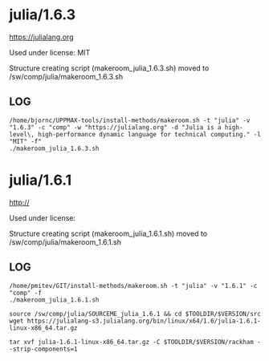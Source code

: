 julia/1.6.3
========================

<https://julialang.org>

Used under license:
MIT


Structure creating script (makeroom_julia_1.6.3.sh) moved to /sw/comp/julia/makeroom_1.6.3.sh

LOG
---

    /home/bjornc/UPPMAX-tools/install-methods/makeroom.sh -t "julia" -v "1.6.3" -c "comp" -w "https://julialang.org" -d "Julia is a high-level\, high-performance dynamic language for technical computing." -l "MIT" -f"
    ./makeroom_julia_1.6.3.sh
julia/1.6.1
========================

<http://>

Used under license:



Structure creating script (makeroom_julia_1.6.1.sh) moved to /sw/comp/julia/makeroom_1.6.1.sh

LOG
---

    /home/pmitev/GIT/install-methods/makeroom.sh -t "julia" -v "1.6.1" -c "comp" -f
    ./makeroom_julia_1.6.1.sh

    source /sw/comp/julia/SOURCEME_julia_1.6.1 && cd $TOOLDIR/$VERSION/src
    wget https://julialang-s3.julialang.org/bin/linux/x64/1.6/julia-1.6.1-linux-x86_64.tar.gz

    tar xvf julia-1.6.1-linux-x86_64.tar.gz -C $TOOLDIR/$VERSION/rackham --strip-components=1
    
